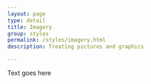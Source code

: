 ```yaml
---
layout: page
type: detail
title: Imagery
group: styles
permalink: /styles/imagery.html
description: Treating pictures and graphics

---
```


Text goes here
